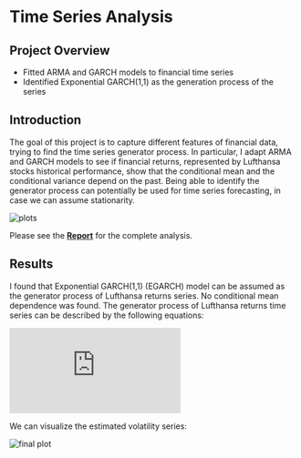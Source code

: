 # Time Series Analysis

## Project Overview
* Fitted ARMA and GARCH models to financial time series
* Identified Exponential GARCH(1,1) as the generation process of the series

## Introduction
The goal of this project is to capture different features of financial data, trying to find the time series generator process. In particular, I adapt ARMA and GARCH models to see if financial returns, represented by Lufthansa stocks historical performance, show that the conditional mean and the conditional variance depend on the past. Being able to identify the generator process can potentially be used for time series forecasting, in case we can assume stationarity.

![plots](https://user-images.githubusercontent.com/78954578/114269162-8150c400-9a05-11eb-872a-afd074848ce4.jpeg)

Please see the <b>[Report](https://github.com/dpiloni/Time-Series-Analysis/blob/main/Report.pdf)</b> for the complete analysis.

## Results
I found that Exponential GARCH(1,1) (EGARCH) model can be assumed as the generator process of Lufthansa returns series. No conditional mean dependence was found. 
The generator process of Lufthansa returns time series can be described by the following equations:

![](https://latex.codecogs.com/gif.latex?X_t%20%3D%20%5Csigma_t%5Cepsilon_t%2C%20%5C%5C%20%5Ctextrm%7Blog%7D%20%5Csigma%5E2_t%20%3D%20%5Calpha_0%20%281-%5Calpha_1%29%20&plus;%5Calpha_1%20%5Ctextrm%7B%20log%7D%5Csigma%5E2_%7Bt-1%7D%20&plus;%20f%28%5Cepsilon_%7Bt-1%7D%29%5C%5C%20%5Ctextrm%7Bwhere%20%7D%20f%28%5Cepsilon_t%29%20%3D%5Ctheta%20%5Cepsilon_t%20&plus;%20%5Cgamma%5B%7C%5Cepsilon_t%7C-E%28%7C%5Cepsilon_t%7C%29%5D%20%5Ctextrm%7B%20and%20%7D%20%5Cepsilon_t%20%5Csim%20std%280%2C1%29.)

We can visualize the estimated volatility series:

![final plot](https://user-images.githubusercontent.com/78954578/114269196-c5dc5f80-9a05-11eb-9a2a-6c0303db951b.jpeg)
